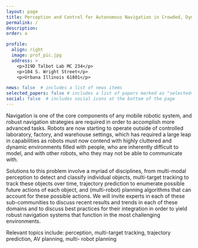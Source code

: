 ```yaml
---
layout: page
title: Perception and Control for Autonomous Navigation in Crowded, Dynamic Environments 
permalink: /
description: 
order: a

profile:
  align: right
  image: prof_pic.jpg
  address: >
    <p>319D Talbot Lab MC 234</p>
    <p>104 S. Wright Street</p>
    <p>Urbana Illinois 61801</p>

news: false  # includes a list of news items
selected_papers: false # includes a list of papers marked as "selected={true}"
social: false  # includes social icons at the bottom of the page
---
```





Navigation is one of the core components of any mobile robotic system, and robust navigation strategies are required in order to accomplish more advanced tasks. Robots are now starting to operate outside of controlled laboratory, factory, and warehouse settings, which has required a large leap in capabilities as robots must now contend with highly cluttered and dynamic environments filled with people, who are inherently difficult to model, and with other robots, who they may not be able to communicate with.

Solutions to this problem involve a myriad of disciplines, from multi-modal perception to detect and classify individual objects, multi-target tracking to track these objects over time, trajectory prediction to enumerate possible future actions of each object, and (multi-robot) planning algorithms that can account for these possible actions. We will invite experts in each of these sub-communities to discuss recent results and trends in each of these domains and to discuss best practices for their integration in order to yield robust navigation systems that function in the most challenging environments.

Relevant topics include: perception, multi-target tracking, trajectory prediction, AV planning, multi- robot planning
